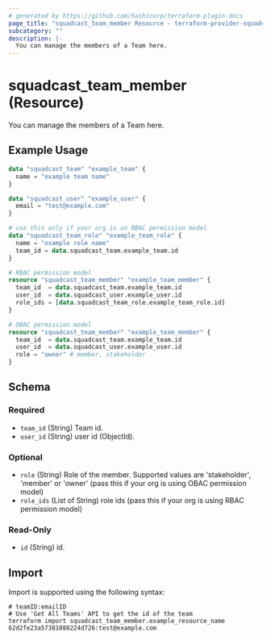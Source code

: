 ```yaml
---
# generated by https://github.com/hashicorp/terraform-plugin-docs
page_title: "squadcast_team_member Resource - terraform-provider-squadcast"
subcategory: ""
description: |-
  You can manage the members of a Team here.
---
```


# squadcast_team_member (Resource)

You can manage the members of a Team here.

## Example Usage

```terraform
data "squadcast_team" "example_team" {
  name = "example team name"
}

data "squadcast_user" "example_user" {
  email = "test@example.com"
}

# use this only if your org is on RBAC permission model
data "squadcast_team_role" "example_team_role" { 
  name = "example role name"
  team_id = data.squadcast_team.example_team.id
}

# RBAC permission model
resource "squadcast_team_member" "example_team_member" {
  team_id  = data.squadcast_team.example_team.id
  user_id  = data.squadcast_user.example_user.id
  role_ids = [data.squadcast_team_role.example_team_role.id]
}

# OBAC permission model
resource "squadcast_team_member" "example_team_member" {
  team_id  = data.squadcast_team.example_team.id
  user_id  = data.squadcast_user.example_user.id
  role = "owner" # member, stakeholder 
}
```

<!-- schema generated by tfplugindocs -->
## Schema

### Required

- `team_id` (String) Team id.
- `user_id` (String) user id (ObjectId).

### Optional

- `role` (String) Role of the member. Supported values are 'stakeholder', 'member' or 'owner' (pass this if your org is using OBAC permission model)
- `role_ids` (List of String) role ids (pass this if your org is using RBAC permission model)

### Read-Only

- `id` (String) id.

## Import

Import is supported using the following syntax:

```shell
# teamID:emailID
# Use 'Get All Teams' API to get the id of the team
terraform import squadcast_team_member.example_resource_name 62d2fe23a57381088224d726:test@example.com
```
